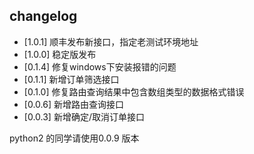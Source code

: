 ## changelog

* [1.0.1] 顺丰发布新接口，指定老测试环境地址
* [1.0.0] 稳定版发布
* [0.1.4] 修复windows下安装报错的问题
* [0.1.1] 新增订单筛选接口
* [0.1.0] 修复路由查询结果中包含数组类型的数据格式错误
* [0.0.6] 新增路由查询接口
* [0.0.3] 新增确定/取消订单接口

python2 的同学请使用0.0.9 版本